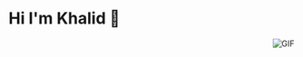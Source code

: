 


# Hi I'm Khalid 👋



 <img align="right" alt="GIF" src="https://media.giphy.com/media/13HgwGsXF0aiGY/giphy.gif"  />


